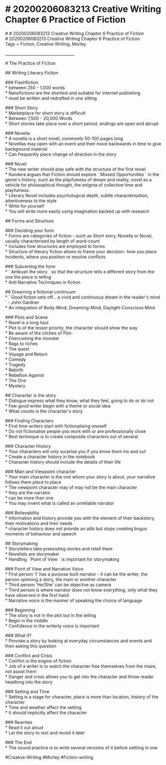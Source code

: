 # \# 20200206083213 Creative Writing Chapter 6 Practice of Fiction

\# \# 20200206083213 Creative Writing Chapter 6 Practice of Fiction\
\# 20200206083213 Creative Writing Chapter 6 Practice of Fiction\
Tags = Fiction, Creative Writing, Morley

\_\_\_\_\_\_\_\_\_\_\_\_\_\_\_\_\_\_\_\_\_\_\_\_\_\_\_\_\_\_\_\_\_\_\_

\# The Practice of Fiction

\#\# Writing Literary Fiction

\#\#\# Flashfiction\
\* between 250 - 1,000 words\
\* Nanofictions are the shortest and suitable for internet publishing\
\* must be written and redrafted in one sitting

\#\#\# Short Story\
\* Marketplace for short story is difficult\
\* Between 7,500 - 20,000 Words\
\* Short stories take place over a short period, endings are open and abrupt

\#\#\# Novella\
\* A novella is a short novel, commonly 50-100 pages long\
\* Novellas may open with an event and then move backwards in time to give background material\
\* Can frequently place change of direction in the story

\#\#\# Novel\
\* The new writer should play safe with the structure of the first novel\
\* Kundera argues that Fiction should explore \` Missed Opportunities \` in the genre's history, such as the playfulness of dream and reality, novel as a vehicle for philosophical thought, the enigma of collective time and playfulness.\
\* Literary Novel includes psychological depth, subtle characterisation, attentiveness to the style\
\* Write for yourself\
\* You will write more easily using imagination backed up with research

\#\# Forms and Structure

\#\#\# Deciding your form\
\* Forms are categories of fiction - such as Short story, Novella or Novel, usually characterised by length of word-count\
\* includes how structures are employed to forms\
\* Structure of literary fiction allows to frame your decision- how you place incidents, where you position or resolve conflicts

\#\#\# Subverting the form\
\* \` Ambush the story \` so that the structure tells a different story from the one the piece is telling\
\* Anti Narrative Techniques in fiction

\#\# Dreaming a fictional continuum\
\* \` Good fiction sets off... a vivid and continuous dream in the reader's mind \` - John Gardner\
\* An integration of Body-Mind, Dreaming-Mind, Daylight-Conscious Mind

\#\#\# Plots and Scene\
\* Novel is a long haul\
\* Plot is of the lesser priority, the character should show the way\
\* Be aware of the cliches of Plot-\
\* Overcoming the monster\
\* Rags to riches\
\* The quest\
\* Voyage and Return\
\* Comedy\
\* Tragedy\
\* Rebirth\
\* Rebellion Against\
\* The One\
\* Mystery

\#\# Character is the story\
\* Dialogue express what they know, what they feel, going to do or do not\
\* Few good writer begin with a theme or social idea\
\* What counts is the character's story

\#\#\# Finding Characters\
\* First time writers start with fictionalising oneself\
\* Do not fictionalise people you work with or are professionally close\
\* Best technique is to create composite characters out of several

\#\#\# Character History\
\* Your characters will only surprise you if you know them ins and out\
\* Create a character history in the notebook\
\* Character history should include the details of their life

\#\#\# Main and Viewpoint character\
\* Your main character is the one whom your story is about, your narrative follows them place to place\
\* The viewpoint character may of may not be the main character\
\* they are the narrator\
\* can be more than one\
\* You may invent what is called an unreliable narrator

\#\#\# Believability\
\* Information and history provide you with the element of their backstory, their motivations and their needs\
\* character history does not provide an alibi but stops creating bogus moments of behaviour and speech

\#\# Storymaking\
\* Storytellers take preexisting stories and retell them\
\* Novelists are storymaker\
\* Handling \` Point of View \` is important for storymaking

\#\#\# Point of View and Narrative Voice\
\* First person 'I' has a purpose built narrator - it can be the writer, the person spinning a story, the main or another character\
\* Third person 'He/She' can be objective as camera\
\* Third person is where narrator does not know everything, only what they have observed in the first hand\
\* Narrative voice is the manner of speaking the choice of language

\#\#\# Beginning\
\* The story is not in the plot but in the telling\
\* Begin in the middle\
\* Confidence in the writerly voice is important

\#\#\# What if?\
\* Provoke a story by looking at everyday circumstances and events and then asking this question

\#\#\# Conflict and Crisis\
\* Conflict is the engine of fiction\
\* Job of a writer is to watch the character free themselves from the maze, not assist them\
\* Danger and crisis allows you to get into the character and throw reader headlong into the story

\#\#\# Setting and Time\
\* Setting is a stage for character, place is more than location, history of the character\
\* Time and weather affect the setting\
\* It should implicitly affect the character

\#\#\# Rewrites\
\* Read it out aloud\
\* Let the story to rest and revisit it later

\#\#\# The End\
\* The sound practice is to write several versions of it before settling in one

\#Creative-Writing \#Morley \#Fiction-writing
